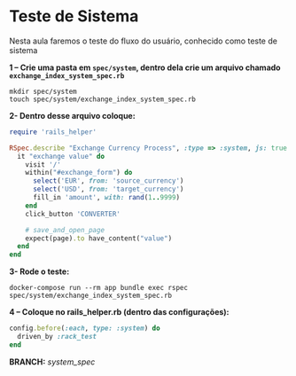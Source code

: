 # Teste de Sistema

Nesta aula faremos o teste do fluxo do usuário, conhecido como teste de sistema



**1 – Crie uma pasta em `spec/system`, dentro dela crie um arquivo chamado `exchange_index_system_spec.rb`**

```shell
mkdir spec/system
touch spec/system/exchange_index_system_spec.rb
```



**2- Dentro desse arquivo coloque:**

```ruby
require 'rails_helper'

RSpec.describe "Exchange Currency Process", :type => :system, js: true do
  it "exchange value" do
    visit '/'
    within("#exchange_form") do
      select('EUR', from: 'source_currency')
      select('USD', from: 'target_currency')
      fill_in 'amount', with: rand(1..9999)
    end
    click_button 'CONVERTER'

    # save_and_open_page
    expect(page).to have_content("value")
  end
end
```



**3- Rode o teste:**

```shell
docker-compose run --rm app bundle exec rspec spec/system/exchange_index_system_spec.rb
```



**4 – Coloque no rails_helper.rb (dentro das configurações):**

```ruby
config.before(:each, type: :system) do
  driven_by :rack_test
end
```



**BRANCH:** *system_spec*